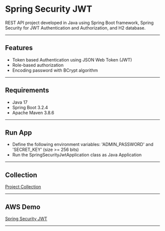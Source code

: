 # Spring Security JWT
REST API project developed in Java using Spring Boot framework, Spring Security for JWT Authentication and Authorization, and H2 database.

----------

## Features
- Token based Authentication using JSON Web Token (JWT)
- Role-based authorization
- Encoding password with BCrypt algorithm

----------

## Requirements
- Java 17
- Spring Boot 3.2.4
- Apache Maven 3.8.6

----------

## Run App
- Define the following environment variables: 'ADMIN_PASSWORD' and 'SECRET_KEY' (size >= 256 bits)
- Run the SpringSecurityJwtApplication class as Java Application

----------

## Collection
[Project Collection][1]

----------

## AWS Demo
[Spring Security JWT][2]

----------

[1]: https://github.com/erebelo/spring-security-jwt/tree/main/collection
[2]: http://35.170.52.206:8080/spring-security-jwt/swagger-ui/index.html